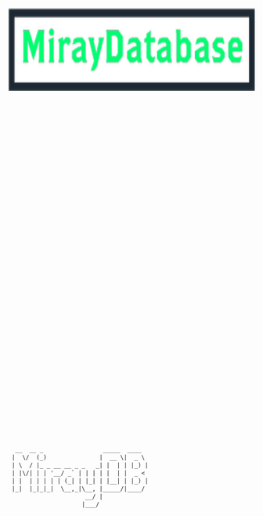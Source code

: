 <img width="1300" height="169" align="left" alt="Miray" src="https://raw.githubusercontent.com/MirayXS/MirayDB/master/_assets/icons/MirayDatabase.png" style="max-width:100%;">

```
███╗   ███╗██╗██████╗  █████╗ ██╗   ██╗    ██████╗  █████╗ ████████╗ █████╗ ██████╗  █████╗ ███████╗███████╗
████╗ ████║██║██╔══██╗██╔══██╗╚██╗ ██╔╝    ██╔══██╗██╔══██╗╚══██╔══╝██╔══██╗██╔══██╗██╔══██╗██╔════╝██╔════╝
██╔████╔██║██║██████╔╝███████║ ╚████╔╝     ██║  ██║███████║   ██║   ███████║██████╔╝███████║███████╗█████╗  
██║╚██╔╝██║██║██╔══██╗██╔══██║  ╚██╔╝      ██║  ██║██╔══██║   ██║   ██╔══██║██╔══██╗██╔══██║╚════██║██╔══╝  
██║ ╚═╝ ██║██║██║  ██║██║  ██║   ██║       ██████╔╝██║  ██║   ██║   ██║  ██║██████╔╝██║  ██║███████║███████╗
╚═╝     ╚═╝╚═╝╚═╝  ╚═╝╚═╝  ╚═╝   ╚═╝       ╚═════╝ ╚═╝  ╚═╝   ╚═╝   ╚═╝  ╚═╝╚═════╝ ╚═╝  ╚═╝╚══════╝╚══════╝
                                                                                                            
```

```
  __  __ _                 _____  ____  
 |  \/  (_)               |  __ \|  _ \ 
 | \  / |_ _ __ __ _ _   _| |  | | |_) |
 | |\/| | | '__/ _` | | | | |  | |  _ < 
 | |  | | | | | (_| | |_| | |__| | |_) |
 |_|  |_|_|_|  \__,_|\__, |_____/|____/ 
                      __/ |             
                     |___/              
```
